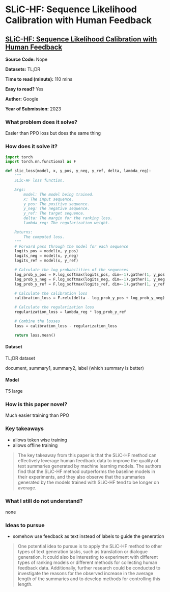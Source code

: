 # SLiC-HF: Sequence Likelihood Calibration with Human Feedback

## [SLiC-HF: Sequence Likelihood Calibration with Human Feedback](https://arxiv.org/abs/2305.10425)

**Source Code:** Nope

**Datasets:** TL;DR

**Time to read (minute):** 110 mins

**Easy to read?** Yes

**Author:** Google

**Year of Submission:** 2023

### What problem does it solve?

Easier than PPO loss but does the same thing

### How does it solve it?

```python
import torch
import torch.nn.functional as F

def slic_loss(model, x, y_pos, y_neg, y_ref, delta, lambda_reg):
    """
    SLiC-HF loss function.

    Args:
        model: The model being trained.
        x: The input sequence.
        y_pos: The positive sequence.
        y_neg: The negative sequence.
        y_ref: The target sequence.
        delta: The margin for the ranking loss.
        lambda_reg: The regularization weight.

    Returns:
        The computed loss.
    """
    # Forward pass through the model for each sequence
    logits_pos = model(x, y_pos)
    logits_neg = model(x, y_neg)
    logits_ref = model(x, y_ref)

    # Calculate the log probabilities of the sequences
    log_prob_y_pos = F.log_softmax(logits_pos, dim=-1).gather(1, y_pos.unsqueeze(-1)).squeeze(-1).sum(dim=-1)
    log_prob_y_neg = F.log_softmax(logits_neg, dim=-1).gather(1, y_neg.unsqueeze(-1)).squeeze(-1).sum(dim=-1)
    log_prob_y_ref = F.log_softmax(logits_ref, dim=-1).gather(1, y_ref.unsqueeze(-1)).squeeze(-1).sum(dim=-1)

    # Calculate the calibration loss
    calibration_loss = F.relu(delta - log_prob_y_pos + log_prob_y_neg)

    # Calculate the regularization loss
    regularization_loss = lambda_reg * log_prob_y_ref

    # Combine the losses
    loss = calibration_loss - regularization_loss

    return loss.mean()
```

#### Dataset

TL;DR dataset

document, summary1, summary2, label (which summary is better)

#### Model

T5 large

### How is this paper novel?

Much easier training than PPO

### Key takeaways

* allows token wise training
* allows offline training

> The key takeaway from this paper is that the SLiC-HF method can effectively leverage human feedback data to improve the quality of text summaries generated by machine learning models. The authors find that the SLiC-HF method outperforms the baseline models in their experiments, and they also observe that the summaries generated by the models trained with SLiC-HF tend to be longer on average.

### What I still do not understand?

none

### Ideas to pursue

* somehow use feedback as text instead of labels to guide the generation

> One potential idea to pursue is to apply the SLiC-HF method to other types of text generation tasks, such as translation or dialogue generation. It could also be interesting to experiment with different types of ranking models or different methods for collecting human feedback data. Additionally, further research could be conducted to investigate the reasons for the observed increase in the average length of the summaries and to develop methods for controlling this length.
